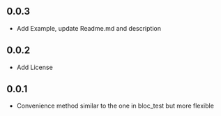 ## 0.0.3

* Add Example, update Readme.md and description

## 0.0.2

* Add License

## 0.0.1

* Convenience method similar to the one in bloc_test but more flexible
